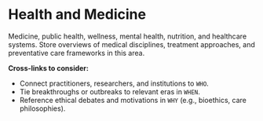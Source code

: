 # Health and Medicine

Medicine, public health, wellness, mental health, nutrition, and healthcare systems. Store overviews of medical disciplines, treatment approaches, and preventative care frameworks in this area.

**Cross-links to consider:**
- Connect practitioners, researchers, and institutions to `WHO`.
- Tie breakthroughs or outbreaks to relevant eras in `WHEN`.
- Reference ethical debates and motivations in `WHY` (e.g., bioethics, care philosophies).
